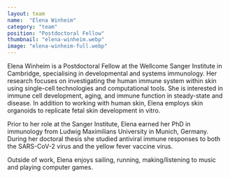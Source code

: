 ```yaml
---
layout: team
name:  "Elena Winheim"
category: "team"
position: "Postdoctoral Fellow"
thumbnail: "elena-winheim.webp"
image: "elena-winheim-full.webp"
---
```

Elena Winheim is a Postdoctoral Fellow at the Wellcome Sanger Institute in Cambridge, specialising in developmental and systems immunology. Her research focuses on investigating the human immune system within skin using single-cell technologies and computational tools. She is interested in immune cell development, aging, and immune function in steady-state and disease. In addition to working with human skin, Elena employs skin organoids to replicate fetal skin development in vitro. 

Prior to her role at the Sanger Institute, Elena earned her PhD in immunology from Ludwig Maximilians University in Munich, Germany. During her doctoral thesis she studied antiviral immune responses to both the SARS-CoV-2 virus and the yellow fever vaccine virus.

Outside of work, Elena enjoys sailing, running, making/listening to music and playing computer games.